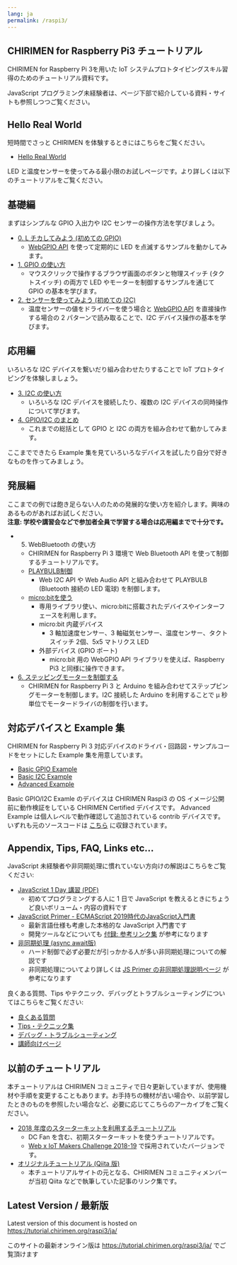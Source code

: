 ```yaml
---
lang: ja
permalink: /raspi3/
---
```


## CHIRIMEN for Raspberry Pi3 チュートリアル

CHIRIMEN for Raspberry Pi 3を用いた IoT システムプロトタイピングスキル習得のためのチュートリアル資料です。

JavaScript プログラミング未経験者は、ページ下部で紹介している資料・サイトも参照しつつご覧ください。

## Hello Real World
短時間でさっと CHIRIMEN を体験するときにはこちらをご覧ください。

- [Hello Real World](hellorealworld.md)

LED と温度センサーを使ってみる最小限のお試しページです。より詳しくは以下のチュートリアルをご覧ください。

## 基礎編
まずはシンプルな GPIO 入出力や I2C センサーの操作方法を学びましょう。

- [0. L チカしてみよう (初めての GPIO)](section0.md)
  - [WebGPIO API](http://browserobo.github.io/WebGPIO) を使って定期的に LED を点滅するサンプルを動かしてみます。
- [1. GPIO の使い方](section1.md)
  - マウスクリックで操作するブラウザ画面のボタンと物理スイッチ (タクトスイッチ) の両方で LED やモーターを制御するサンプルを通じて GPIO の基本を学びます。
- [2. センサーを使ってみよう (初めての I2C)](section2.md)
  - 温度センサーの値をドライバーを使う場合と [WebGPIO API](http://browserobo.github.io/WebI2C) を直接操作する場合の 2 パターンで読み取ることで、I2C デバイス操作の基本を学びます。

## 応用編
いろいろな I2C デバイスを繋いだり組み合わせたりすることで IoT プロトタイピングを体験しましょう。

- [3. I2C の使い方](section3.md)
  - いろいろな I2C デバイスを接続したり、複数の I2C デバイスの同時操作について学びます。
- [4. GPIO/I2C のまとめ](section4.md)
  - これまでの総括として GPIO と I2C の両方を組み合わせて動かしてみます。

ここまでできたら Example 集を見ていろいろなデバイスを試したり自分で好きなものを作ってみましょう。

## 発展編
ここまでの例では飽き足らない人のための発展的な使い方を紹介します。興味のあるものがあればお試しください。  
**注意: 学校や講習会などで参加者全員で学習する場合は応用編までで十分です。**

- 5. WebBluetooth の使い方
  - CHIRIMEN for Raspberry Pi 3 環境で Web Bluetooth API を使って制御するチュートリアルです。
  - [PLAYBULB制御](section5.md)
    - Web I2C API や Web Audio API と組み合わせて PLAYBULB (Bluetooth 接続の LED 電球) を制御します。
  - [micro:bitを使う](http://chirimen.org/webGPIO-etc-on-microbit-via-webBluetooth/)
    - 専用ライブラリ使い、micro:bitに搭載されたデバイスやインターフェースを利用します。
    - micro:bit 内蔵デバイス
      - 3 軸加速度センサー、3 軸磁気センサー、温度センサー、タクトスイッチ 2個、5x5 マトリクス LED
    - 外部デバイス (GPIO ポート)
      - micro:bit 用の WebGPIO API ライブラリを使えば、Raspberry Pi3 と同様に操作できます。
- [6. ステッピングモーターを制御する](section6.md)
  - CHIRIMEN for Raspberry Pi 3 と Arduino を組み合わせてステップピングモーターを制御します。I2C 接続した Arduino を利用することで μ 秒単位でモータードライバの制御を行います。

## 対応デバイスと Example 集
CHIRIMEN for Raspberry Pi 3 対応デバイスのドライバ・回路図・サンプルコードをセットにした Example 集を用意しています。

- [Basic GPIO Example](http://chirimen.org/chirimen-raspi3/gc/top/examples/#gpioExamples)
- [Basic I2C Example](http://chirimen.org/chirimen-raspi3/gc/top/examples/#i2cExamples)
- [Advanced Example](http://chirimen.org/chirimen-raspi3/gc/top/examples/#advanced)

Basic GPIO/I2C Examle のデバイスは CHIRIMEN Raspi3 の OS イメージ公開前に動作検証をしている CHIRIMEN Certified デバイスです。
Advanced Example は個人レベルで動作確認して追加されている contrib デバイスです。いずれも元のソースコードは [こちら](https://github.com/chirimen-oh/chirimen-raspi3/tree/master/gc) に収録されています。

## Appendix, Tips, FAQ, Links etc...
JavaScript 未経験者や非同期処理に慣れていない方向けの解説はこちらをご覧ください:

- [JavaScript 1 Day 講習 (PDF)](https://webiotmakers.github.io/static/docs/2017/maebashi-js.pdf)
  - 初めてプログラミングする人に 1 日で JavaScript を教えるときにちょうど良いボリューム・内容の資料です
- [JavaScript Primer - ECMAScript 2019時代のJavaScript入門書](https://jsprimer.net/)
  - 最新言語仕様も考慮した本格的な JavaScript 入門書です
  - 開発ツールなどについても [付録: 参考リンク集](https://jsprimer.net/appendix/links/) が参考になります
- [非同期処理 (async await版)](appendix0.md)
  - ハード制御で必ず必要だが引っかかる人が多い非同期処理についての解説です
  - 非同期処理についてより詳しくは [JS Primer の非同期処理説明ページ](https://jsprimer.net/basic/async/) が参考になります

良くある質問、Tips やテクニック、デバッグとトラブルシューティングについてはこちらをご覧ください:

- [良くある質問](faq.md)
- [Tips・テクニック集](tips.md)
- [デバッグ・トラブルシューティング](debug.md)
- [講師向けページ](teacher.md)

## 以前のチュートリアル
本チュートリアルは CHIRIMEN コミュニティで日々更新していますが、使用機材や手順を変更することもあります。お手持ちの機材が古い場合や、以前学習したときのものを参照したい場合など、必要に応じてこちらのアーカイブをご覧ください。

- [2018 年度のスターターキットを利用するチュートリアル](https://webiot-2018--tutorial-chirimen-org.netlify.com/raspi3/ja/)
  - DC Fan を含む、初期スターターキットを使うチュートリアルです。
  - [Web x IoT Makers Challenge 2018-19](https://webiotmakers.github.io/) で採用されていたバージョンです。
- [オリジナルチュートリアル (Qiita 版)](deprecated.md)
  - 本チュートリアルサイトの元となる、CHIRIMEN コミュニティメンバーが当初 Qiita などで執筆していた記事のリンク集です。

<div class="hide-on-production">
  <!-- tutorial.chirimen.org では hide-on-production クラスの中は表示されない -->

  ## Latest Version / 最新版

  Latest version of this document is hosted on https://tutorial.chirimen.org/raspi3/ja/

  このサイトの最新オンライン版は https://tutorial.chirimen.org/raspi3/ja/ でご覧頂けます
</div>

